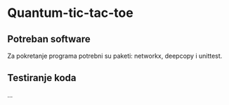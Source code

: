 # Quantum-tic-tac-toe
## Potreban software
Za pokretanje programa potrebni su paketi: networkx, deepcopy i unittest.

## Testiranje koda
...